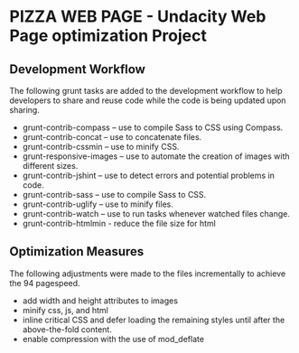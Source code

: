 # PIZZA WEB PAGE - Undacity Web Page optimization Project

## Development Workflow
The following grunt tasks are added to the development workflow to help developers to share and reuse code while the code is being updated upon sharing.
* grunt-contrib-compass – use to compile Sass to CSS using Compass.
* grunt-contrib-concat – use to concatenate files.
* grunt-contrib-cssmin – use to minify CSS.
* grunt-responsive-images – use to automate the creation of images with different sizes.
* grunt-contrib-jshint – use to detect errors and potential problems in code.
* grunt-contrib-sass – use to compile Sass to CSS.
* grunt-contrib-uglify – use to minify files.
* grunt-contrib-watch – use to run tasks whenever watched files change.
* grunt-contrib-htmlmin - reduce the file size for html


## Optimization Measures 
The following adjustments were made to the files incrementally to achieve the 94 pagespeed.
* add width and height attributes to images
* minify css, js, and html
* inline critical CSS and defer loading the remaining styles until after the above-the-fold content.
* enable compression with the use of mod_deflate